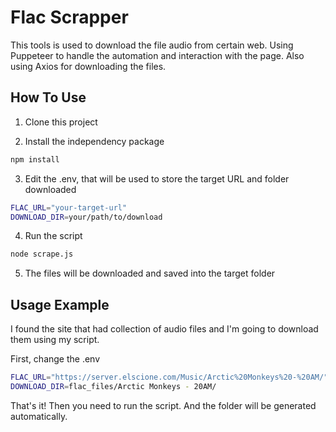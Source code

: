 # Flac Scrapper

This tools is used to download the file audio from certain web.
Using Puppeteer to handle the automation and interaction with the page.
Also using Axios for downloading the files.

## How To Use
1. Clone this project

2. Install the independency package
```bash
npm install
```

3. Edit the .env, that will be used to store the target URL and folder downloaded
```bash
FLAC_URL="your-target-url"
DOWNLOAD_DIR=your/path/to/download
```

4. Run the script
```bash
node scrape.js
```

5. The files will be downloaded and saved into the target folder

## Usage Example

I found the site that had collection of audio files and I'm going to download them using my script.

First, change the .env
```bash
FLAC_URL="https://server.elscione.com/Music/Arctic%20Monkeys%20-%20AM/"
DOWNLOAD_DIR=flac_files/Arctic Monkeys - 20AM/
```

That's it! Then you need to run the script.
And the folder will be generated automatically.